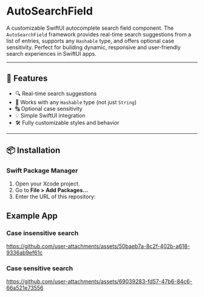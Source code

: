 # AutoSearchField

A customizable SwiftUI autocomplete search field component. 
The `AutoSearchField` framework provides real-time search suggestions from a list of entries, supports any `Hashable` type, and offers optional case sensitivity. 
Perfect for building dynamic, responsive and user-friendly search experiences in SwiftUI apps.

---

## 🚀 Features

- 🔍 Real-time search suggestions
- 🧠 Works with any `Hashable` type (not just `String`)
- 🔠 Optional case sensitivity
- 💡 Simple SwiftUI integration
- 🛠️ Fully customizable styles and behavior

---

## 📦 Installation

### Swift Package Manager

1. Open your Xcode project.
2. Go to **File > Add Packages...**
3. Enter the URL of this repository:

## Example App
### Case insensitive search
https://github.com/user-attachments/assets/50baeb7a-8c2f-402b-a618-9336ab9ef61c

### Case sensitive search
https://github.com/user-attachments/assets/69039283-fd57-47b6-84c6-66a521e73556




